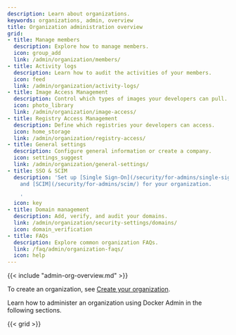```yaml
---
description: Learn about organizations.
keywords: organizations, admin, overview
title: Organization administration overview
grid:
- title: Manage members
  description: Explore how to manage members.
  icon: group_add
  link: /admin/organization/members/
- title: Activity logs
  description: Learn how to audit the activities of your members.
  icon: feed
  link: /admin/organization/activity-logs/
- title: Image Access Management
  description: Control which types of images your developers can pull.
  icon: photo_library
  link: /admin/organization/image-access/
- title: Registry Access Management
  description: Define which registries your developers can access.
  icon: home_storage
  link: /admin/organization/registry-access/
- title: General settings
  description: Configure general information or create a company.
  icon: settings_suggest
  link: /admin/organization/general-settings/
- title: SSO & SCIM
  description: 'Set up [Single Sign-On](/security/for-admins/single-sign-on/)
    and [SCIM](/security/for-admins/scim/) for your organization.

    '
  icon: key
- title: Domain management
  description: Add, verify, and audit your domains.
  link: /admin/organization/security-settings/domains/
  icon: domain_verification
- title: FAQs
  description: Explore common organization FAQs.
  link: /faq/admin/organization-faqs/
  icon: help
---
```


{{< include "admin-org-overview.md" >}}

To create an organization, see [Create your organization](../organization/orgs.md).

Learn how to administer an organization using Docker Admin in the following sections.

{{< grid >}}